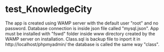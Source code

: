 # test_KnowledgeCity

The app is created using WAMP server with the default user "root" and no password.
Database connection is inside json file called "mysql.json".
App must be installed with "fswd" folder inside www directory created by the WAMP server on installation.
Class.sql is backup file to inport it in http://localhost/phpmyadmin/ the database is called the same way "class".
